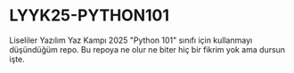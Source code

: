 # LYYK25-PYTHON101
Liseliler Yazılım Yaz Kampı 2025 "Python 101" sınıfı için kullanmayı düşündüğüm repo. Bu repoya ne olur ne biter hiç bir fikrim yok ama dursun işte.
